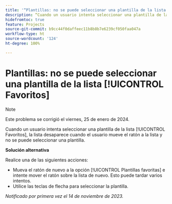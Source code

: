 ```yaml
---
title: '“Plantillas: no se puede seleccionar una plantilla de la lista [!UICONTROL Favoritos]”'
description: “Cuando un usuario intenta seleccionar una plantilla de la lista [!UICONTROL Favoritos], la lista desaparece cuando el usuario mueve el ratón a la lista y no se puede seleccionar una plantilla.”
hidefromtoc: true
feature: Projects
source-git-commit: b9cc44f0daffeec11b8b8b7e6239cf050faa047a
workflow-type: ht
source-wordcount: '124'
ht-degree: 100%

---
```



# Plantillas: no se puede seleccionar una plantilla de la lista [!UICONTROL Favoritos]

>[!NOTE]
>
>Este problema se corrigió el viernes, 25 de enero de 2024.

Cuando un usuario intenta seleccionar una plantilla de la lista [!UICONTROL Favoritos], la lista desaparece cuando el usuario mueve el ratón a la lista y no se puede seleccionar una plantilla.

**Solución alternativa**

Realice una de las siguientes acciones:

* Mueva el ratón de nuevo a la opción [!UICONTROL Plantillas favoritas] e intente mover el ratón sobre la lista de nuevo. Esto puede tardar varios intentos.
* Utilice las teclas de flecha para seleccionar la plantilla.

_Notificado por primera vez el 14 de noviembre de 2023._
